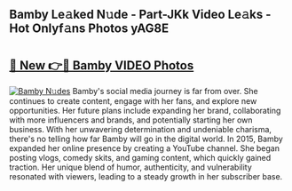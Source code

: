 ## Bamby Le𝚊ked N𝚞de - Part-JKk Video Le𝚊ks - Hot Onlyf𝚊ns Photos yAG8E

# <h2><a href="http://ab75502.deff.icu/?id=Bamby">🔗 New 👉🔴 Bamby VIDEO Photos</a></h2>

[![Bamby N𝚞des](https://i.imgur.com/rIISA9y.gif)](http://ab75502.deff.icu/?id=Bamby)
Bamby's social media journey is far from over. She continues to create content, engage with her fans, and explore new opportunities. Her future plans include expanding her brand, collaborating with more influencers and brands, and potentially starting her own business. With her unwavering determination and undeniable charisma, there's no telling how far Bamby will go in the digital world. In 2015, Bamby expanded her online presence by creating a YouTube channel. She began posting vlogs, comedy skits, and gaming content, which quickly gained traction. Her unique blend of humor, authenticity, and vulnerability resonated with viewers, leading to a steady growth in her subscriber base.
